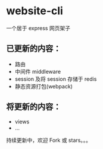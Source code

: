 # website-cli

一个居于 express 网页架子

## 已更新的内容：

 - 路由
 - 中间件 middleware
 - session 及将 session 存储于 redis
 - 静态资源打包(webpack)


## 将更新的内容：
 
 - views
 - ...

持续更新中，欢迎 Fork 或 stars。。。
